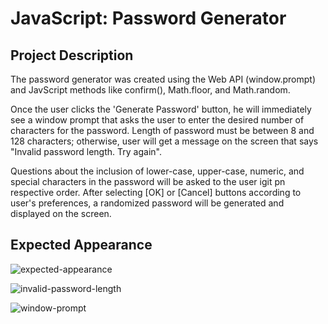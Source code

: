 # JavaScript: Password Generator

## Project Description

The password generator was created using the Web API (window.prompt) and JavScript methods like confirm(), Math.floor, and Math.random.

Once the user clicks the 'Generate Password' button, he will immediately see a window prompt that asks the user to enter the desired number of characters for the password. Length of password must be between 8 and 128 characters; otherwise, user will get a message on the screen that says "Invalid password length. Try again".

Questions about the inclusion of lower-case, upper-case, numeric, and special characters in the password will be asked to the user igit pn respective order. After selecting [OK] or [Cancel] buttons according to user's preferences, a randomized password will be generated and displayed on the screen.

## Expected Appearance

![expected-appearance](https://user-images.githubusercontent.com/106201440/176556669-41c498fc-33ce-443a-9043-8c325dee9d74.png)

![invalid-password-length](https://user-images.githubusercontent.com/106201440/176556677-dc24e0c1-764c-4788-8b74-def1340c6ff0.png)

![window-prompt](https://user-images.githubusercontent.com/106201440/176556687-1280b9b5-ddbc-4bdc-a2ca-bebc9a9cb45f.png)
